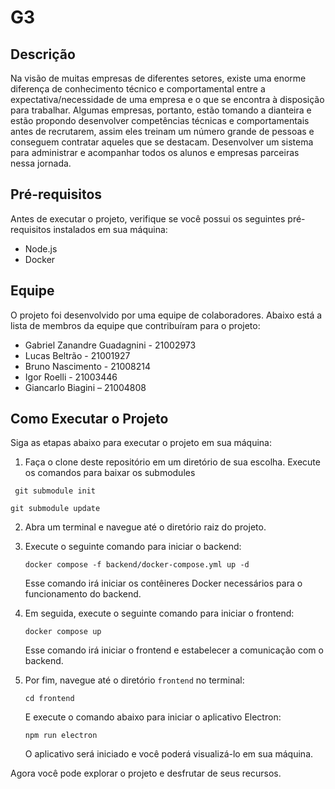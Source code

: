 # G3

## Descrição
   Na visão de muitas empresas de diferentes setores, existe uma enorme diferença de conhecimento técnico e comportamental entre a expectativa/necessidade de uma empresa e o que se encontra à disposição para trabalhar. Algumas empresas, portanto, estão tomando a dianteira e estão propondo desenvolver competências técnicas e comportamentais antes de recrutarem, assim eles treinam um número grande de pessoas e conseguem contratar aqueles que se destacam.
   Desenvolver um sistema para administrar e acompanhar todos os alunos e empresas parceiras nessa jornada.



## Pré-requisitos
Antes de executar o projeto, verifique se você possui os seguintes pré-requisitos instalados em sua máquina:

- Node.js
- Docker

## Equipe
O projeto foi desenvolvido por uma equipe de colaboradores. Abaixo está a lista de membros da equipe que contribuíram para o projeto:

- Gabriel Zanandre Guadagnini - 21002973
- Lucas Beltrão - 21001927
- Bruno Nascimento - 21008214
- Igor Roelli - 21003446
- Giancarlo Biagini – 21004808

## Como Executar o Projeto

Siga as etapas abaixo para executar o projeto em sua máquina:

1. Faça o clone deste repositório em um diretório de sua escolha.
   Execute os comandos para baixar os submodules
  ```shell
   git submodule init
   ```
   ```shell
   git submodule update
   ```

2. Abra um terminal e navegue até o diretório raiz do projeto.

3. Execute o seguinte comando para iniciar o backend:

   ```shell
   docker compose -f backend/docker-compose.yml up -d
   ```

   Esse comando irá iniciar os contêineres Docker necessários para o funcionamento do backend.

4. Em seguida, execute o seguinte comando para iniciar o frontend:

   ```shell
   docker compose up
   ```

   Esse comando irá iniciar o frontend e estabelecer a comunicação com o backend.

5. Por fim, navegue até o diretório `frontend` no terminal:

   ```shell
   cd frontend
   ```

   E execute o comando abaixo para iniciar o aplicativo Electron:

   ```shell
   npm run electron
   ```

   O aplicativo será iniciado e você poderá visualizá-lo em sua máquina.

Agora você pode explorar o projeto e desfrutar de seus recursos.

